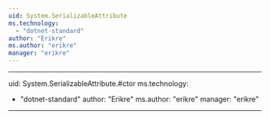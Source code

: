 ```yaml
---
uid: System.SerializableAttribute
ms.technology: 
  - "dotnet-standard"
author: "Erikre"
ms.author: "erikre"
manager: "erikre"
---
```


---
uid: System.SerializableAttribute.#ctor
ms.technology: 
  - "dotnet-standard"
author: "Erikre"
ms.author: "erikre"
manager: "erikre"
---
